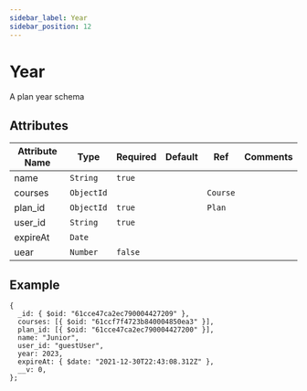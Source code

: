 ```yaml
---
sidebar_label: Year
sidebar_position: 12
---
```


# Year

A plan year schema

## Attributes

| Attribute Name | Type       | Required | Default | Ref      | Comments |
| -------------- | ---------- | -------- | ------- | -------- | -------- |
| name           | `String`   | `true`   |         |          |          |
| courses        | `ObjectId` |          |         | `Course` |          |
| plan_id        | `ObjectId` | `true`   |         | `Plan`   |          |
| user_id        | `String`   | `true`   |         |          |          |
| expireAt       | `Date`     |          |         |          |          |
| uear           | `Number`   | `false`  |         |          |          |

## Example

```
{
  _id: { $oid: "61cce47ca2ec790004427209" },
  courses: [{ $oid: "61ccf7f4723b840004850ea3" }],
  plan_id: [{ $oid: "61cce47ca2ec790004427200" }],
  name: "Junior",
  user_id: "guestUser",
  year: 2023,
  expireAt: { $date: "2021-12-30T22:43:08.312Z" },
  __v: 0,
};
```
